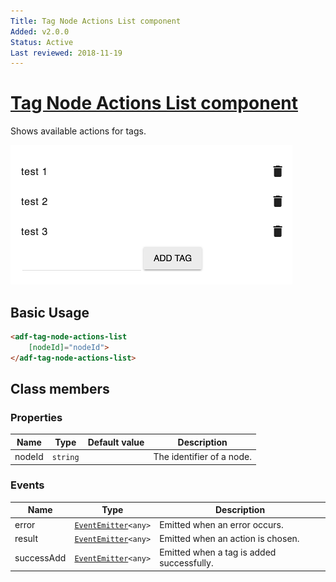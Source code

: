 ```yaml
---
Title: Tag Node Actions List component
Added: v2.0.0
Status: Active
Last reviewed: 2018-11-19
---
```


# [Tag Node Actions List component](../../../lib/content-services/src/lib/tag/tag-actions/tag-actions.component.ts "Defined in tag-actions.component.ts")

Shows available actions for tags.

![Custom columns](../../docassets/images/tag3.png)

## Basic Usage

```html
<adf-tag-node-actions-list 
    [nodeId]="nodeId">
</adf-tag-node-actions-list>
```

## Class members

### Properties

| Name | Type | Default value | Description |
| ---- | ---- | ------------- | ----------- |
| nodeId | `string` |  | The identifier of a node. |

### Events

| Name | Type | Description |
| ---- | ---- | ----------- |
| error | [`EventEmitter`](https://angular.io/api/core/EventEmitter)`<any>` | Emitted when an error occurs. |
| result | [`EventEmitter`](https://angular.io/api/core/EventEmitter)`<any>` | Emitted when an action is chosen. |
| successAdd | [`EventEmitter`](https://angular.io/api/core/EventEmitter)`<any>` | Emitted when a tag is added successfully. |
